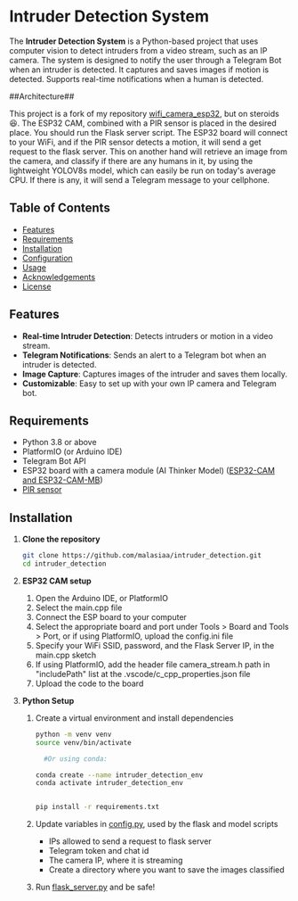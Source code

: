 # Intruder Detection System

The **Intruder Detection System** is a Python-based project that uses computer vision to detect intruders from a video stream, such as an IP camera. The system is designed to notify the user through a Telegram Bot when an intruder is detected. It captures and saves images if motion is detected. Supports real-time notifications when a human is detected.

##Architecture##

This project is a fork of my repository [wifi_camera_esp32](https://github.com/malasiaa/wifi_camera_esp32), but on steroids :laughing:. The ESP32 CAM, combined with a PIR sensor is placed in the desired place. You should run the Flask server script. The ESP32 board will connect to your WiFi, and if the PIR sensor detects a motion, it will send a get request to the flask server. This on another hand will retrieve an image from the camera, and classify if there are any humans in it, by using the lightweight YOLOV8s model, which can easily be run on today's average CPU. If there is any, it will send a Telegram message to your cellphone.

## Table of Contents

- [Features](#features)
- [Requirements](#requirements)
- [Installation](#installation)
- [Configuration](#configuration)
- [Usage](#usage)
- [Acknowledgements](#acknowledgements)
- [License](#license)

## Features

- **Real-time Intruder Detection**: Detects intruders or motion in a video stream.
- **Telegram Notifications**: Sends an alert to a Telegram bot when an intruder is detected.
- **Image Capture**: Captures images of the intruder and saves them locally.
- **Customizable**: Easy to set up with your own IP camera and Telegram bot.

## Requirements

- Python 3.8 or above
- PlatformIO (or Arduino IDE)
- Telegram Bot API
- ESP32 board with a camera module (AI Thinker Model) ([ESP32-CAM and ESP32-CAM-MB](https://pt.aliexpress.com/item/1005006938892262.html?src=google&src=google&albch=shopping&acnt=272-267-0231&slnk=&plac=&mtctp=&albbt=Google_7_shopping&gclsrc=aw.ds&albagn=888888&isSmbAutoCall=false&needSmbHouyi=false&src=google&albch=shopping&acnt=272-267-0231&slnk=&plac=&mtctp=&albbt=Google_7_shopping&gclsrc=aw.ds&albagn=888888&ds_e_adid=&ds_e_matchtype=&ds_e_device=c&ds_e_network=x&ds_e_product_group_id=&ds_e_product_id=pt1005006938892262&ds_e_product_merchant_id=5346350603&ds_e_product_country=PT&ds_e_product_language=pt&ds_e_product_channel=online&ds_e_product_store_id=&ds_url_v=2&albcp=20695431540&albag=&isSmbAutoCall=false&needSmbHouyi=false&gad_source=1&gclid=Cj0KCQjw4MSzBhC8ARIsAPFOuyUrv-3EmW35uy8ZSv-_7S-G1Faw_W5M5DSnsyVQwbEPoaeKBJvvBDEaAjWfEALw_wcB&aff_fcid=cf0879a328a44c42afd7b636f587dfdb-1718749467693-00217-UneMJZVf&aff_fsk=UneMJZVf&aff_platform=aaf&sk=UneMJZVf&aff_trace_key=cf0879a328a44c42afd7b636f587dfdb-1718749467693-00217-UneMJZVf&terminal_id=bec40578c234405895a1646236025a60&afSmartRedirect=y))
- [PIR sensor](https://pt.aliexpress.com/item/1005007104651468.html?src=google&src=google&albch=shopping&acnt=298-731-3000&isdl=y&slnk=&plac=&mtctp=&albbt=Google_7_shopping&aff_platform=google&aff_short_key=UneMJZVf&gclsrc=aw.ds&&albagn=888888&&ds_e_adid=&ds_e_matchtype=&ds_e_device=m&ds_e_network=x&ds_e_product_group_id=&ds_e_product_id=pt1005007104651468&ds_e_product_merchant_id=109246662&ds_e_product_country=PT&ds_e_product_language=pt&ds_e_product_channel=online&ds_e_product_store_id=&ds_url_v=2&albcp=20857248473&albag=&isSmbAutoCall=false&needSmbHouyi=false&gad_source=1)
  
## Installation

1. **Clone the repository**
   
   ```bash
   git clone https://github.com/malasiaa/intruder_detection.git
   cd intruder_detection

2. **ESP32 CAM setup**
   1) Open the Arduino IDE, or PlatformIO
   2) Select the main.cpp file
   3) Connect the ESP board to your computer
   4) Select the appropriate board and port under Tools > Board and Tools > Port, or if using PlatformIO, upload the config.ini file
   5) Specify your WiFi SSID, password, and the Flask Server IP, in the main.cpp sketch
   6) If using PlatformIO, add the header file camera_stream.h path in "includePath" list at the .vscode/c_cpp_properties.json file
   7) Upload the code to the board

3. **Python Setup**

   1) Create a virtual environment and install dependencies

        ```bash
        python -m venv venv
        source venv/bin/activate
  
          #Or using conda:
     
        conda create --name intruder_detection_env
        conda activate intruder_detection_env
  
     
        pip install -r requirements.txt

   2) Update variables in [config.py](https://github.com/malasiaa/intruder_detection/blob/main/config.py), used by the flask and model scripts
      - IPs allowed to send a request to flask server
      - Telegram token and chat id
      - The camera IP, where it is streaming
      - Create a directory where you want to save the images classified
     
   3) Run [flask_server.py](https://github.com/malasiaa/intruder_detection/blob/main/flask_server.py) and be safe!

